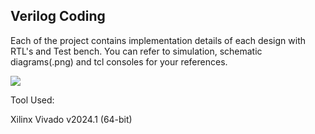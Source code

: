 ## Verilog Coding
Each of the project contains implementation details of each design with RTL's and Test bench. You can refer to simulation, schematic diagrams(.png) and tcl consoles for your references.

![](https://komarev.com/ghpvc/?username=Verilog-HDL)

Tool Used:

Xilinx Vivado v2024.1 (64-bit)
